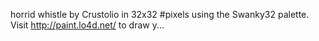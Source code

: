 horrid whistle by Crustolio in 32x32 #pixels using the Swanky32 palette. Visit http://paint.lo4d.net/ to draw y... 